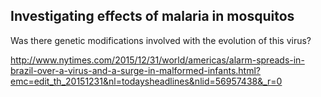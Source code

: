 Investigating effects of malaria in mosquitos
---------------------------------------------

Was there genetic modifications involved with the evolution of this virus?

  http://www.nytimes.com/2015/12/31/world/americas/alarm-spreads-in-brazil-over-a-virus-and-a-surge-in-malformed-infants.html?emc=edit_th_20151231&nl=todaysheadlines&nlid=56957438&_r=0
 
